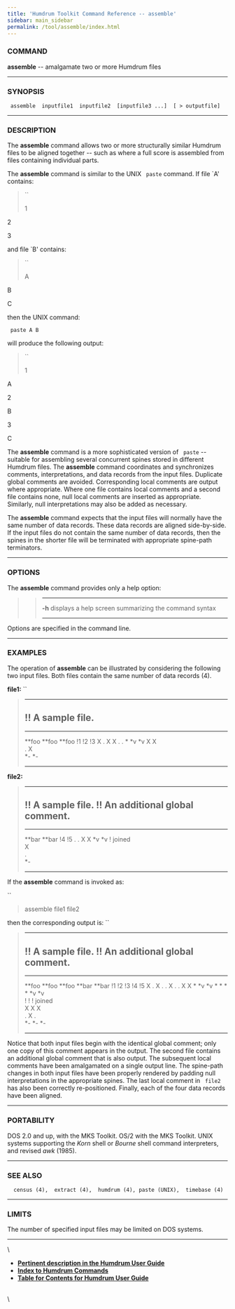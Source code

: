 ```yaml
---
title: 'Humdrum Toolkit Command Reference -- assemble'
sidebar: main_sidebar
permalink: /tool/assemble/index.html
---
```


### COMMAND

**assemble** \-- amalgamate two or more Humdrum files

------------------------------------------------------------------------

### SYNOPSIS

` assemble  inputfile1  inputfile2  [inputfile3 ...]  [ > outputfile]`

------------------------------------------------------------------------

### DESCRIPTION

The **assemble** command allows two or more structurally similar Humdrum
files to be aligned together \-- such as where a full score is assembled
from files containing individual parts.

The **assemble** command is similar to the UNIX ` paste` command. If
file \`A\' contains:

> ``
>
> 1

2

3

and file \`B\' contains:

> ``
>
> A

B

C

then the UNIX command:

` paste A B`

will produce the following output:

> ``
>
> 1

A

2

B

3

C

The **assemble** command is a more sophisticated version of ` paste` \--
suitable for assembling several concurrent spines stored in different
Humdrum files. The **assemble** command coordinates and synchronizes
comments, interpretations, and data records from the input files.
Duplicate global comments are avoided. Corresponding local comments are
output where appropriate. Where one file contains local comments and a
second file contains none, null local comments are inserted as
appropriate. Similarly, null interpretations may also be added as
necessary.

The **assemble** command expects that the input files will normally have
the same number of data records. These data records are aligned
side-by-side. If the input files do not contain the same number of data
records, then the spines in the shorter file will be terminated with
appropriate spine-path terminators.

------------------------------------------------------------------------

### OPTIONS

The **assemble** command provides only a help option:

> >   -------- -------------------------------------------------------
> >   **-h**   displays a help screen summarizing the command syntax
> >   -------- -------------------------------------------------------
> >
Options are specified in the command line.

------------------------------------------------------------------------

### EXAMPLES

The operation of **assemble** can be illustrated by considering the
following two input files. Both files contain the same number of data
records (4).

**file1:** ``

>   -------------------
>   !! A sample file.
>   -------------------
>
>   --------- -- --------- -- ---------
>   \*\*foo      \*\*foo      \*\*foo
>   !1           !2           !3
>   X            .            X
>   X            .            .
>   \*           \*v          \*v
>   X            X            
>   .            X            
>   \*-          \*-          
>   --------- -- --------- -- ---------
>
**file2:**

>   ----------------------------------
>   !! A sample file.
>   !! An additional global comment.
>   ----------------------------------
>
>   ---------- ---------
>   \*\*bar    \*\*bar
>   !4         !5
>   .          .
>   X          X
>   \*v        \*v
>   ! joined   
>   X          
>   .          
>   \*-        
>   ---------- ---------
>
If the **assemble** command is invoked as:

``

> assemble file1 file2

then the corresponding output is: ``

>   ----------------------------------
>   !! A sample file.
>   !! An additional global comment.
>   ----------------------------------
>
>   --------- --------- ---------- --------- ---------
>   \*\*foo   \*\*foo   \*\*foo    \*\*bar   \*\*bar
>   !1        !2        !3         !4        !5
>   X         .         X          .         .
>   X         .         .          X         X
>   \*        \*v       \*v        \*        \*
>   \*        \*        \*v        \*v       
>   !         !         ! joined             
>   X         X         X                    
>   .         X         .                    
>   \*-       \*-       \*-                  
>   --------- --------- ---------- --------- ---------
>
Notice that both input files begin with the identical global comment;
only one copy of this comment appears in the output. The second file
contains an additional global comment that is also output. The
subsequent local comments have been amalgamated on a single output line.
The spine-path changes in both input files have been properly rendered
by padding null interpretations in the appropriate spines. The last
local comment in ` file2` has also been correctly re-positioned.
Finally, each of the four data records have been aligned.

------------------------------------------------------------------------

### PORTABILITY

DOS 2.0 and up, with the MKS Toolkit. OS/2 with the MKS Toolkit. UNIX
systems supporting the *Korn* shell or *Bourne* shell command
interpreters, and revised *awk* (1985).

------------------------------------------------------------------------

### SEE ALSO

`  census (4),  extract (4),  humdrum (4), paste (UNIX),  timebase (4)`

------------------------------------------------------------------------

### LIMITS

The number of specified input files may be limited on DOS systems.

------------------------------------------------------------------------

\

-   [**Pertinent description in the Humdrum User
    Guide**](../guide13.html#Assembling_Parts_Using_the_assemble_Command)
-   [**Index to Humdrum Commands**](../commands.toc.html)
-   [**Table for Contents for Humdrum User Guide**](../guide.toc.html)

\
\
